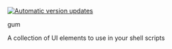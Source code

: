 [![Automatic version updates](https://github.com/ZOSOpenTools/gumport/actions/workflows/bump.yml/badge.svg)](https://github.com/ZOSOpenTools/gumport/actions/workflows/bump.yml)

gum

A collection of UI elements to use in your shell scripts
